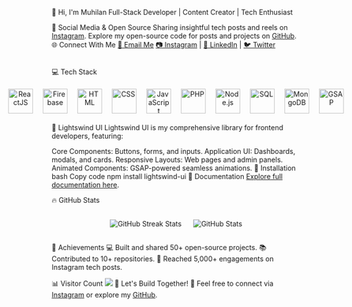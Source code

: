 🌟 Hi, I'm Muhilan
Full-Stack Developer | Content Creator | Tech Enthusiast

🎥 Social Media & Open Source
Sharing insightful tech posts and reels on <a href="https://instagram.com" target="_blank">Instagram</a>.
Explore my open-source code for posts and projects on <a href="https://github.com/codewithmuhilan" target="_blank">GitHub</a>.
🌐 Connect With Me
<a href="mailto:youremail@example.com" target="_blank">💌 Email Me</a>
<a href="https://instagram.com" target="_blank">📷 Instagram</a> | <a href="https://linkedin.com" target="_blank">💼 LinkedIn</a> | <a href="https://twitter.com" target="_blank">🐦 Twitter</a>

<br />
💻 Tech Stack
<div align="center" style="display: flex; justify-content: center; gap: 20px; flex-wrap: nowrap; padding: 20px;"> <a href="https://reactjs.org/" target="_blank"> <img src="https://img.icons8.com/color/48/000000/react-native.png" alt="ReactJS" title="ReactJS" style="width: 50px;" /> </a> <a href="https://firebase.google.com/" target="_blank"> <img src="https://img.icons8.com/color/48/000000/firebase.png" alt="Firebase" title="Firebase" style="width: 50px;" /> </a> <a href="https://www.w3.org/html/" target="_blank"> <img src="https://img.icons8.com/color/48/000000/html-5.png" alt="HTML" title="HTML" style="width: 50px;" /> </a> <a href="https://www.w3.org/Style/CSS/" target="_blank"> <img src="https://img.icons8.com/color/48/000000/css3.png" alt="CSS" title="CSS" style="width: 50px;" /> </a> <a href="https://www.javascript.com/" target="_blank"> <img src="https://img.icons8.com/color/48/000000/javascript.png" alt="JavaScript" title="JavaScript" style="width: 50px;" /> </a> <a href="https://www.php.net/" target="_blank"> <img src="https://img.icons8.com/officel/48/000000/php-logo.png" alt="PHP" title="PHP" style="width: 50px;" /> </a> <a href="https://nodejs.org/" target="_blank"> <img src="https://img.icons8.com/fluency/48/000000/node-js.png" alt="Node.js" title="Node.js" style="width: 50px;" /> </a> <a href="https://www.sql.org/" target="_blank"> <img src="https://img.icons8.com/color/48/000000/sql.png" alt="SQL" title="SQL" style="width: 50px;" /> </a> <a href="https://www.mongodb.com/" target="_blank"> <img src="https://img.icons8.com/color/48/000000/mongodb.png" alt="MongoDB" title="MongoDB" style="width: 50px;" /> </a> <a href="https://greensock.com/gsap/" target="_blank"> <img src="https://img.icons8.com/color/48/000000/gsap.png" alt="GSAP" title="GSAP" style="width: 50px;" /> </a> </div>
🎨 Lightswind UI
Lightswind UI is my comprehensive library for frontend developers, featuring:

Core Components: Buttons, forms, and inputs.
Application UI: Dashboards, modals, and cards.
Responsive Layouts: Web pages and admin panels.
Animated Components: GSAP-powered seamless animations.
🚀 Installation
bash
Copy code
npm install lightswind-ui
📘 Documentation
<a href="https://your-documentation-link.com" target="_blank">Explore full documentation here</a>.

🔥 GitHub Stats
<div align="center" style="margin: 20px 0;"> <img src="https://github-readme-streak-stats.herokuapp.com/?user=codewithmuhilan&theme=radical" alt="GitHub Streak Stats" style="margin: 10px;" /> <img src="https://github-readme-stats.vercel.app/api?username=codewithmuhilan&show_icons=true&theme=radical" alt="GitHub Stats" style="margin: 10px;" /> </div>
🌟 Achievements
💻 Built and shared 50+ open-source projects.
📚 Contributed to 10+ repositories.
🚀 Reached 5,000+ engagements on Instagram tech posts.

📊 Visitor Count
[![](https://visitcount.itsvg.in/api?id=@codewithmuhilan&icon=3&color=1)](https://visitcount.itsvg.in)
🚀 Let's Build Together!
💌 Feel free to connect via <a href="https://instagram.com" target="_blank">Instagram</a> or explore my <a href="https://github.com/codewithmuhilan" target="_blank">GitHub</a>.
